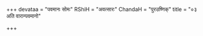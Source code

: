 +++
devataa = "पवमानः सोमः"
RShiH = "अवत्सारः"
ChandaH = "पुरउष्णिक्"
title = "०३ अति वारान्पवमानो"

+++
